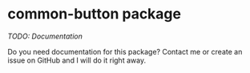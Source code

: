 # common-button package

*TODO: Documentation*

Do you need documentation for this package? Contact me or create an issue on GitHub and I will do it right away. 
